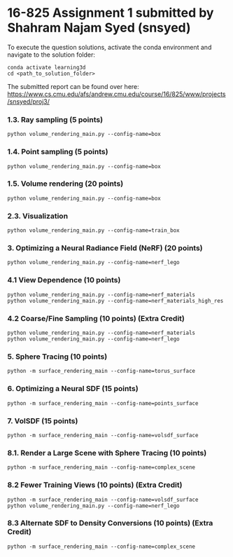 # 16-825 Assignment 1 submitted by Shahram Najam Syed (snsyed)

To execute the question solutions, activate the conda environment and navigate to the solution folder:

```
conda activate learning3d
cd <path_to_solution_folder>
```

The submitted report can be found over here: https://www.cs.cmu.edu/afs/andrew.cmu.edu/course/16/825/www/projects/snsyed/proj3/


### 1.3. Ray sampling (5 points)

```
python volume_rendering_main.py --config-name=box
```

### 1.4. Point sampling (5 points)
```
python volume_rendering_main.py --config-name=box
```

### 1.5. Volume rendering (20 points)
```
python volume_rendering_main.py --config-name=box
```

### 2.3. Visualization
```
python volume_rendering_main.py --config-name=train_box
```
### 3. Optimizing a Neural Radiance Field (NeRF) (20 points)
```
python volume_rendering_main.py --config-name=nerf_lego
```

### 4.1 View Dependence (10 points)
```
python volume_rendering_main.py --config-name=nerf_materials
python volume_rendering_main.py --config-name=nerf_materials_high_res
```

### 4.2 Coarse/Fine Sampling (10 points) (Extra Credit)
```
python volume_rendering_main.py --config-name=nerf_materials
python volume_rendering_main.py --config-name=nerf_lego
```

### 5. Sphere Tracing (10 points)
```
python -m surface_rendering_main --config-name=torus_surface
```

### 6. Optimizing a Neural SDF (15 points)
```
python -m surface_rendering_main --config-name=points_surface
```

### 7. VolSDF (15 points)
```
python -m surface_rendering_main --config-name=volsdf_surface
```

### 8.1. Render a Large Scene with Sphere Tracing (10 points)
```
python -m surface_rendering_main --config-name=complex_scene
```

### 8.2 Fewer Training Views (10 points) (Extra Credit)
```
python -m surface_rendering_main --config-name=volsdf_surface
python volume_rendering_main.py --config-name=nerf_lego
```

### 8.3 Alternate SDF to Density Conversions (10 points) (Extra Credit)
```
python -m surface_rendering_main --config-name=complex_scene
```